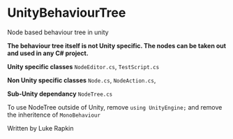 # UnityBehaviourTree
Node based behaviour tree in unity

<b>The behaviour tree itself is not Unity specific. The nodes can be taken out and used in any C# project.</b>

<b>Unity specific classes</b>
`NodeEditor.cs`,
`TestScript.cs`

<b>Non Unity specific classes</b>
`Node.cs`,
`NodeAction.cs`,

<b>Sub-Unity dependancy</b>
`NodeTree.cs`

To use NodeTree outside of Unity, remove `using UnityEngine;` and remove the inheritence of `MonoBehaviour`

Written by Luke Rapkin
